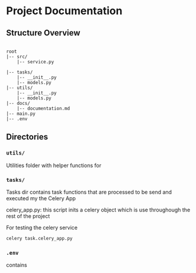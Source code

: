 # Project Documentation 

## Structure Overview

```

root
|-- src/
    |-- service.py

|-- tasks/
    |-- __init__.py
    |-- models.py
|-- utils/
    |-- __init__.py
    |-- models.py
|-- docs/
    |-- documentation.md
|-- main.py
|-- .env

```

## Directories 

### `utils/`

Utilities folder with helper functions for 

### `tasks/`

Tasks dir contains task functions that are processed to be send and executed my the Celery App

celery_app.py: this script inits a celery object which is use throughough the rest of the project

For testing the celery service
```bash
celery task.celery_app.py
```

### `.env`

contains